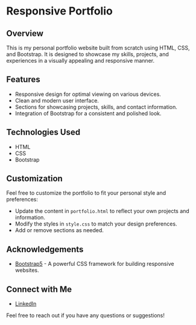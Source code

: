 # Responsive Portfolio



## Overview

This is my personal portfolio website built from scratch using HTML, CSS, and Bootstrap. It is designed to showcase my skills, projects, and experiences in a visually appealing and responsive manner.

## Features

- Responsive design for optimal viewing on various devices.
- Clean and modern user interface.
- Sections for showcasing projects, skills, and contact information.
- Integration of Bootstrap for a consistent and polished look.

## Technologies Used

- HTML
- CSS
- Bootstrap

## Customization

Feel free to customize the portfolio to fit your personal style and preferences:

- Update the content in `portfolio.html` to reflect your own projects and information.
- Modify the styles in `style.css` to match your design preferences.
- Add or remove sections as needed.

## Acknowledgements

- [Bootstrap5](https://getbootstrap.com/) - A powerful CSS framework for building responsive websites.

## Connect with Me

- [LinkedIn](https://www.linkedin.com/in/k-yogita/)


Feel free to reach out if you have any questions or suggestions!


